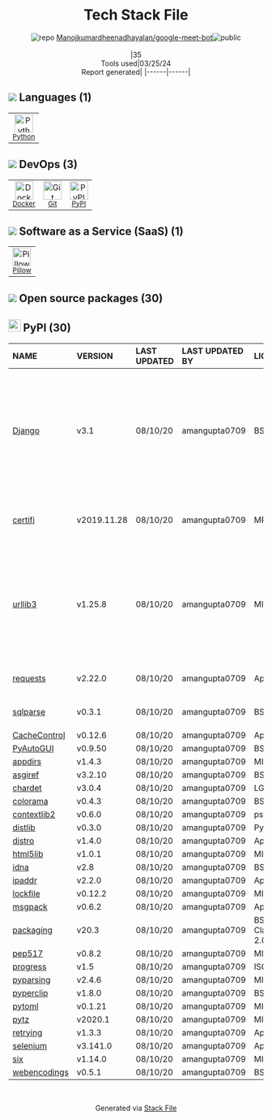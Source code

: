 <!--
&lt;--- Readme.md Snippet without images Start ---&gt;
## Tech Stack
Manojkumardheenadhayalan/google-meet-bot is built on the following main stack:

- [Python](https://www.python.org) – Languages
- [Docker](https://www.docker.com/) – Virtual Machine Platforms & Containers
- [Pillow](https://python-pillow.github.io/) – Image Processing and Management

Full tech stack [here](/techstack.md)

&lt;--- Readme.md Snippet without images End ---&gt;

&lt;--- Readme.md Snippet with images Start ---&gt;
## Tech Stack
Manojkumardheenadhayalan/google-meet-bot is built on the following main stack:

- <img width='25' height='25' src='https://img.stackshare.io/service/993/pUBY5pVj.png' alt='Python'/> [Python](https://www.python.org) – Languages
- <img width='25' height='25' src='https://img.stackshare.io/service/586/n4u37v9t_400x400.png' alt='Docker'/> [Docker](https://www.docker.com/) – Virtual Machine Platforms & Containers
- <img width='25' height='25' src='https://img.stackshare.io/service/2375/default_1f67b0ca7416a9f52beb655f90b5602d5ef74b75.jpg' alt='Pillow'/> [Pillow](https://python-pillow.github.io/) – Image Processing and Management

Full tech stack [here](/techstack.md)

&lt;--- Readme.md Snippet with images End ---&gt;
-->
<div align="center">

# Tech Stack File
![](https://img.stackshare.io/repo.svg "repo") [Manojkumardheenadhayalan/google-meet-bot](https://github.com/Manojkumardheenadhayalan/google-meet-bot)![](https://img.stackshare.io/public_badge.svg "public")
<br/><br/>
|35<br/>Tools used|03/25/24 <br/>Report generated|
|------|------|
</div>

## <img src='https://img.stackshare.io/languages.svg'/> Languages (1)
<table><tr>
  <td align='center'>
  <img width='36' height='36' src='https://img.stackshare.io/service/993/pUBY5pVj.png' alt='Python'>
  <br>
  <sub><a href="https://www.python.org">Python</a></sub>
  <br>
  <sub></sub>
</td>

</tr>
</table>

## <img src='https://img.stackshare.io/devops.svg'/> DevOps (3)
<table><tr>
  <td align='center'>
  <img width='36' height='36' src='https://img.stackshare.io/service/586/n4u37v9t_400x400.png' alt='Docker'>
  <br>
  <sub><a href="https://www.docker.com/">Docker</a></sub>
  <br>
  <sub></sub>
</td>

<td align='center'>
  <img width='36' height='36' src='https://img.stackshare.io/service/1046/git.png' alt='Git'>
  <br>
  <sub><a href="http://git-scm.com/">Git</a></sub>
  <br>
  <sub></sub>
</td>

<td align='center'>
  <img width='36' height='36' src='https://img.stackshare.io/service/12572/-RIWgodF_400x400.jpg' alt='PyPI'>
  <br>
  <sub><a href="https://pypi.org/">PyPI</a></sub>
  <br>
  <sub></sub>
</td>

</tr>
</table>

## <img src='https://img.stackshare.io/saas.svg'/> Software as a Service (SaaS) (1)
<table><tr>
  <td align='center'>
  <img width='36' height='36' src='https://img.stackshare.io/service/2375/default_1f67b0ca7416a9f52beb655f90b5602d5ef74b75.jpg' alt='Pillow'>
  <br>
  <sub><a href="https://python-pillow.github.io/">Pillow</a></sub>
  <br>
  <sub></sub>
</td>

</tr>
</table>


## <img src='https://img.stackshare.io/group.svg' /> Open source packages (30)</h2>

## <img width='24' height='24' src='https://img.stackshare.io/service/12572/-RIWgodF_400x400.jpg'/> PyPI (30)

|NAME|VERSION|LAST UPDATED|LAST UPDATED BY|LICENSE|VULNERABILITIES|
|:------|:------|:------|:------|:------|:------|
|[Django](https://pypi.org/project/Django)|v3.1|08/10/20|amangupta0709 |BSD-3-Clause|[CVE-2021-35042](https://github.com/advisories/GHSA-xpfp-f569-q3p2) (Critical)<br/>[CVE-2021-44420](https://github.com/advisories/GHSA-v6rh-hp5x-86rv) (High)<br/>[CVE-2021-31542](https://github.com/advisories/GHSA-rxjp-mfm9-w4wr) (High)<br/>[CVE-2021-28658](https://github.com/advisories/GHSA-xgxc-v2qg-chmh) (Moderate)<br/>[CVE-2021-32052](https://github.com/advisories/GHSA-qm57-vhq3-3fwf) (Moderate)|
|[certifi](https://pypi.org/project/certifi)|v2019.11.28|08/10/20|amangupta0709 |MPL-2.0|[CVE-2023-37920](https://github.com/advisories/GHSA-xqr8-7jwr-rhp7) (High)<br/>[CVE-2022-23491](https://github.com/advisories/GHSA-43fp-rhv2-5gv8) (Moderate)|
|[urllib3](https://pypi.org/project/urllib3)|v1.25.8|08/10/20|amangupta0709 |MIT|[CVE-2021-33503](https://github.com/advisories/GHSA-q2q7-5pp4-w6pg) (High)<br/>[CVE-2023-45803](https://github.com/advisories/GHSA-g4mx-q9vg-27p4) (Moderate)<br/>[CVE-2023-43804](https://github.com/advisories/GHSA-v845-jxx5-vc9f) (Moderate)<br/>[CVE-2020-26137](https://github.com/advisories/GHSA-wqvq-5m8c-6g24) (Moderate)|
|[requests](https://pypi.org/project/requests)|v2.22.0|08/10/20|amangupta0709 |Apache-2.0|[CVE-2023-32681](https://github.com/advisories/GHSA-j8r2-6x86-q33q) (Moderate)|
|[sqlparse](https://pypi.org/project/sqlparse)|v0.3.1|08/10/20|amangupta0709 |BSD-3-Clause|[CVE-2023-30608](https://github.com/advisories/GHSA-rrm6-wvj7-cwh2) (Moderate)|
|[CacheControl](https://pypi.org/project/CacheControl)|v0.12.6|08/10/20|amangupta0709 |Apache-2.0|N/A|
|[PyAutoGUI](https://pypi.org/project/PyAutoGUI)|v0.9.50|08/10/20|amangupta0709 |BSD-3-Clause|N/A|
|[appdirs](https://pypi.org/project/appdirs)|v1.4.3|08/10/20|amangupta0709 |MIT|N/A|
|[asgiref](https://pypi.org/project/asgiref)|v3.2.10|08/10/20|amangupta0709 |BSD-3-Clause|N/A|
|[chardet](https://pypi.org/project/chardet)|v3.0.4|08/10/20|amangupta0709 |LGPL-2.1|N/A|
|[colorama](https://pypi.org/project/colorama)|v0.4.3|08/10/20|amangupta0709 |BSD-3-Clause|N/A|
|[contextlib2](https://pypi.org/project/contextlib2)|v0.6.0|08/10/20|amangupta0709 |psfrag|N/A|
|[distlib](https://pypi.org/project/distlib)|v0.3.0|08/10/20|amangupta0709 |Python-2.0|N/A|
|[distro](https://pypi.org/project/distro)|v1.4.0|08/10/20|amangupta0709 |Apache-2.0|N/A|
|[html5lib](https://pypi.org/project/html5lib)|v1.0.1|08/10/20|amangupta0709 |MIT|N/A|
|[idna](https://pypi.org/project/idna)|v2.8|08/10/20|amangupta0709 |BSD-3-Clause|N/A|
|[ipaddr](https://pypi.org/project/ipaddr)|v2.2.0|08/10/20|amangupta0709 |Apache-2.0|N/A|
|[lockfile](https://pypi.org/project/lockfile)|v0.12.2|08/10/20|amangupta0709 |MIT|N/A|
|[msgpack](https://pypi.org/project/msgpack)|v0.6.2|08/10/20|amangupta0709 |Apache-2.0|N/A|
|[packaging](https://pypi.org/project/packaging)|v20.3|08/10/20|amangupta0709 |BSD-3-Clause,Apache-2.0|N/A|
|[pep517](https://pypi.org/project/pep517)|v0.8.2|08/10/20|amangupta0709 |MIT|N/A|
|[progress](https://pypi.org/project/progress)|v1.5|08/10/20|amangupta0709 |ISC|N/A|
|[pyparsing](https://pypi.org/project/pyparsing)|v2.4.6|08/10/20|amangupta0709 |MIT|N/A|
|[pyperclip](https://pypi.org/project/pyperclip)|v1.8.0|08/10/20|amangupta0709 |BSD-3-Clause|N/A|
|[pytoml](https://pypi.org/project/pytoml)|v0.1.21|08/10/20|amangupta0709 |MIT|N/A|
|[pytz](https://pypi.org/project/pytz)|v2020.1|08/10/20|amangupta0709 |MIT|N/A|
|[retrying](https://pypi.org/project/retrying)|v1.3.3|08/10/20|amangupta0709 |Apache-2.0|N/A|
|[selenium](https://pypi.org/project/selenium)|v3.141.0|08/10/20|amangupta0709 |Apache-2.0|N/A|
|[six](https://pypi.org/project/six)|v1.14.0|08/10/20|amangupta0709 |MIT|N/A|
|[webencodings](https://pypi.org/project/webencodings)|v0.5.1|08/10/20|amangupta0709 |BSD-3-Clause|N/A|

<br/>
<div align='center'>

Generated via [Stack File](https://github.com/marketplace/stack-file)
